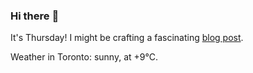 ### Hi there :wave:

It's Thursday! I might be crafting a fascinating [blog post](https://benjaminwuethrich.dev).

Weather in Toronto: sunny, at +9°C.
